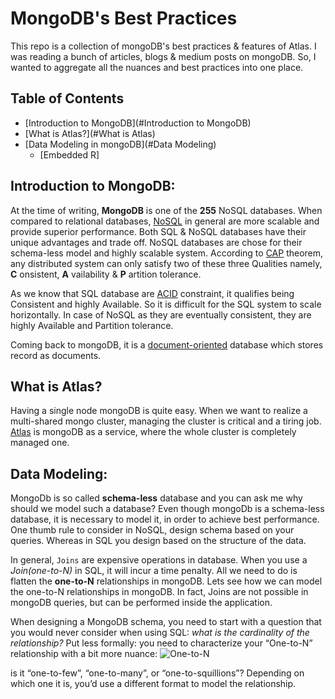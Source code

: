 # MongoDB's Best Practices
This repo is a collection of mongoDB's best practices & features of Atlas. I was reading a bunch of articles, blogs & medium posts on mongoDB. So, I wanted to aggregate all the nuances and best practices into one place.  

## Table of Contents

- [Introduction to MongoDB](#Introduction to MongoDB)
- [What is Atlas?](#What is Atlas)
- [Data Modeling in mongoDB](#Data Modeling)
    - [Embedded R]
## Introduction to MongoDB:
At the time of writing, **MongoDB** is one of the **255** NoSQL databases. When compared to relational databases, [NoSQL](https://www.mongodb.com/nosql-explained) in general are more scalable and provide superior performance. Both SQL & NoSQL databases have their unique advantages and trade off. NoSQL databases are chose for their schema-less model and highly scalable system. According to [CAP](https://en.wikipedia.org/wiki/CAP_theorem) theorem, any distributed system can only satisfy two of these three Qualities namely, **C** onsistent, **A** vailability & **P** artition tolerance.

As we know that SQL database are [ACID](https://en.wikipedia.org/wiki/ACID) constraint, it qualifies being Consistent and highly Available. So it is difficult for the SQL system to scale horizontally. In case of NoSQL as they are eventually consistent, they are highly Available and Partition tolerance.

Coming back to mongoDB, it is a [document-oriented](https://www.mongodb.com/what-is-mongodb) database which stores record as documents.

## What is Atlas?
Having a single node mongoDB is quite easy. When we want to realize a multi-shared mongo cluster, managing the cluster is critical and a tiring job. [Atlas](https://www.mongodb.com/cloud/atlas) is mongoDB as a service, where the whole cluster is completely managed one.

## Data Modeling:
MongoDb is so called **schema-less** database and you can ask me why should we model such a database? Even though mongoDb is a schema-less database, it is necessary to model it, in order to achieve best performance. One thumb rule to consider in NoSQL, design schema based on your queries. Whereas in SQL you design based on the structure of the data.

In general, `Joins` are expensive operations in database. When you use a *Join(one-to-N)* in SQL, it will incur a time penalty. All we need to do is flatten the **one-to-N** relationships in mongoDB. Lets see how we can model the one-to-N relationships in mongoDB. In fact, Joins are not possible in mongoDB queries, but can be performed inside the application.

When designing a MongoDB schema, you need to start with a question that you would never consider when using SQL: *what is the cardinality of the relationship?* Put less formally: you need to characterize your “One-to-N” relationship with a bit more nuance:
![One-to-N](https://raw.githubusercontent.com/lakshmantgld/mongoDB-Atlas/master/readmeFiles/one-to-many.png)

is it “one-to-few”, “one-to-many”, or “one-to-squillions”? Depending on which one it is, you’d use a different format to model the relationship.
